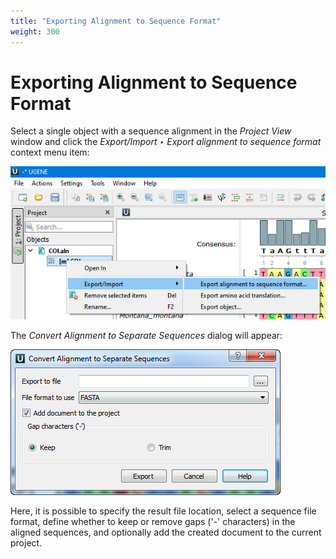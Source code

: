 ```yaml
---
title: "Exporting Alignment to Sequence Format"
weight: 300
---
```


# Exporting Alignment to Sequence Format

Select a single object with a sequence alignment in the _Project View_ window and click the _Export/Import ‣ Export alignment to sequence format_ context menu item:

![](/images/65929311/68812833.png)

The _Convert Alignment to Separate Sequences_ dialog will appear:

![](/images/65929311/65929312.png)

Here, it is possible to specify the result file location, select a sequence file format, define whether to keep or remove gaps ('-' characters) in the aligned sequences, and optionally add the created document to the current project.